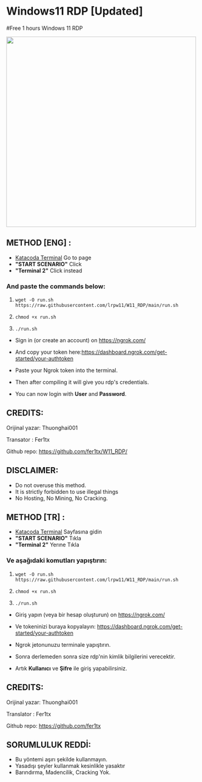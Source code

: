 # Windows11 RDP [Updated]

#Free 1 hours Windows 11 RDP

<img src="https://i.imgur.com/1QZfKzC.png" width="500" />

## METHOD [ENG] :

- [Katacoda Terminal](https://www.katacoda.com/openshift/courses/subsystems/container-internals-lab-2-0-part-1) Go to page
-  **"START SCENARIO"** Click
-  **"Terminal 2"** Click instead

### And paste the commands below:

1. `wget -O run.sh https://raw.githubusercontent.com/lrpw11/W11_RDP/main/run.sh`

2. `chmod +x run.sh`

3. `./run.sh`

-  Sign in (or create an account) on https://ngrok.com/ 

- And copy your token here:https://dashboard.ngrok.com/get-started/your-authtoken

- Paste your Ngrok token into the terminal.
- Then after compiling it will give you rdp's credentials.
- You can now login with **User** and **Password**.

## CREDITS:
Orijinal yazar: Thuonghai001

Transator : Fer1tx

Github repo: https://github.com/fer1tx/W11_RDP/

## DISCLAIMER:
- Do not overuse this method.
 - It is strictly forbidden to use illegal things
 - No Hosting, No Mining, No Cracking.

## METHOD [TR] :

- [Katacoda Terminal](https://www.katacoda.com/openshift/courses/subsystems/container-internals-lab-2-0-part-1) Sayfasına gidin
-  **"START SCENARIO"** Tıkla
-  **"Terminal 2"** Yerıne Tıkla

### Ve aşağıdaki komutları yapıştırın:

1. `wget -O run.sh https://raw.githubusercontent.com/lrpw11/W11_RDP/main/run.sh`

2. `chmod +x run.sh`

3. `./run.sh`

-  Giriş yapın (veya bir hesap oluşturun) on https://ngrok.com/ 

- Ve tokeninizi buraya kopyalayın: https://dashboard.ngrok.com/get-started/your-authtoken

- Ngrok jetonunuzu terminale yapıştırın.
- Sonra derlemeden sonra size rdp'nin kimlik bilgilerini verecektir.
- Artık **Kullanıcı** ve **Şifre** ile giriş yapabilirsiniz.

## CREDITS:
Orijinal yazar: Thuonghai001

Translator : Fer1tx

Github repo: https://github.com/fer1tx

## SORUMLULUK REDDİ:
- Bu yöntemi aşırı şekilde kullanmayın.
 - Yasadışı şeyler kullanmak kesinlikle yasaktır
 - Barındırma, Madencilik, Cracking Yok.



